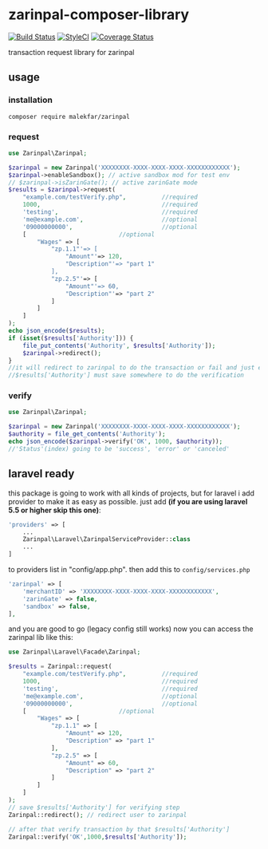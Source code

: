 # zarinpal-composer-library 
[![Build Status](https://travis-ci.org/RTLer/zarinpal-composer-library.svg?branch=master)](https://travis-ci.org/RTLer/zarinpal-composer-library) 
[![StyleCI](https://styleci.io/repos/37937280/shield)](https://styleci.io/repos/37937280)
[![Coverage Status](https://coveralls.io/repos/github/RTLer/zarinpal-composer-library/badge.svg?branch=master)](https://coveralls.io/github/RTLer/zarinpal-composer-library?branch=master)


transaction request library for zarinpal

## usage
### installation
``composer require malekfar/zarinpal``

### request
```php
use Zarinpal\Zarinpal;

$zarinpal = new Zarinpal('XXXXXXXX-XXXX-XXXX-XXXX-XXXXXXXXXXXX');
$zarinpal->enableSandbox(); // active sandbox mod for test env
// $zarinpal->isZarinGate(); // active zarinGate mode
$results = $zarinpal->request(
    "example.com/testVerify.php",          //required
    1000,                                  //required
    'testing',                             //required
    'me@example.com',                      //optional
    '09000000000',                         //optional
    [                          //optional
        "Wages" => [
            "zp.1.1"'=> [
                "Amount"'=> 120,
                "Description"'=> "part 1"
            ],
            "zp.2.5"'=> [
                "Amount"'=> 60,
                "Description"'=> "part 2"
            ]
        ]
    ]
);
echo json_encode($results);
if (isset($results['Authority'])) {
    file_put_contents('Authority', $results['Authority']);
    $zarinpal->redirect();
}
//it will redirect to zarinpal to do the transaction or fail and just echo the errors.
//$results['Authority'] must save somewhere to do the verification
```

### verify
```php
use Zarinpal\Zarinpal;

$zarinpal = new Zarinpal('XXXXXXXX-XXXX-XXXX-XXXX-XXXXXXXXXXXX');
$authority = file_get_contents('Authority');
echo json_encode($zarinpal->verify('OK', 1000, $authority));
//'Status'(index) going to be 'success', 'error' or 'canceled'
```

## laravel ready
this package is going to work with all kinds of projects, but for laravel i add provider to make it as easy as possible.
just add **(if you are using laravel 5.5 or higher skip this one)**:
```php
'providers' => [
    ...
    Zarinpal\Laravel\ZarinpalServiceProvider::class
    ...
]
``` 
to providers list in "config/app.php". then add this to `config/services.php`
```php
'zarinpal' => [
    'merchantID' => 'XXXXXXXX-XXXX-XXXX-XXXX-XXXXXXXXXXXX',
    'zarinGate' => false,
    'sandbox' => false,
],
```
and you are good to go (legacy config still works)
now you can access the zarinpal lib like this:
```php
use Zarinpal\Laravel\Facade\Zarinpal;

$results = Zarinpal::request(
    "example.com/testVerify.php",          //required
    1000,                                  //required
    'testing',                             //required
    'me@example.com',                      //optional
    '09000000000',                         //optional
    [                          //optional
        "Wages" => [
            "zp.1.1" => [
                "Amount" => 120,
                "Description" => "part 1"
            ],
            "zp.2.5" => [
                "Amount" => 60,
                "Description" => "part 2"
            ]
        ]
    ]
);
// save $results['Authority'] for verifying step
Zarinpal::redirect(); // redirect user to zarinpal

// after that verify transaction by that $results['Authority']
Zarinpal::verify('OK',1000,$results['Authority']);
```

